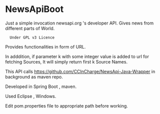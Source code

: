 # NewsApiBoot
Just a simple invocation newsapi.org 's developer API. Gives news from different parts of World.

      Under GPL v3 Licence

Provides functionalities in form of URL.

In adddition, if parameter k with some integer value is added to url for fetching Sources, It will simply return first k Source Names.

This API calls https://github.com/CCInCharge/NewsApi-Java-Wrapper in background as maven repo.

Developed in Spring Boot , maven.

Used Eclipse , Windows.

Edit pom.properties file to appropriate path before working.
